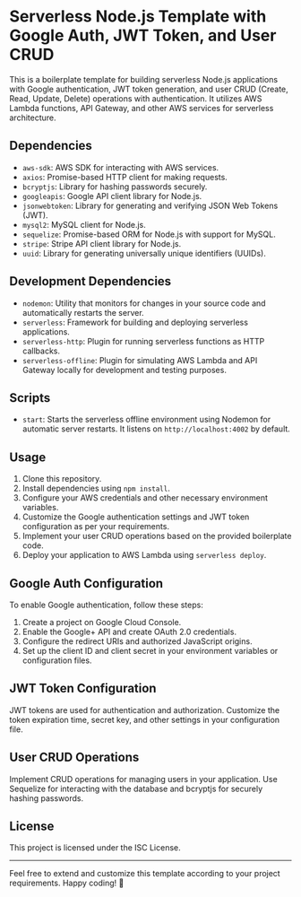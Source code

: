 # Serverless Node.js Template with Google Auth, JWT Token, and User CRUD

This is a boilerplate template for building serverless Node.js applications with Google authentication, JWT token generation, and user CRUD (Create, Read, Update, Delete) operations with authentication. It utilizes AWS Lambda functions, API Gateway, and other AWS services for serverless architecture.

## Dependencies

- `aws-sdk`: AWS SDK for interacting with AWS services.
- `axios`: Promise-based HTTP client for making requests.
- `bcryptjs`: Library for hashing passwords securely.
- `googleapis`: Google API client library for Node.js.
- `jsonwebtoken`: Library for generating and verifying JSON Web Tokens (JWT).
- `mysql2`: MySQL client for Node.js.
- `sequelize`: Promise-based ORM for Node.js with support for MySQL.
- `stripe`: Stripe API client library for Node.js.
- `uuid`: Library for generating universally unique identifiers (UUIDs).

## Development Dependencies

- `nodemon`: Utility that monitors for changes in your source code and automatically restarts the server.
- `serverless`: Framework for building and deploying serverless applications.
- `serverless-http`: Plugin for running serverless functions as HTTP callbacks.
- `serverless-offline`: Plugin for simulating AWS Lambda and API Gateway locally for development and testing purposes.

## Scripts

- `start`: Starts the serverless offline environment using Nodemon for automatic server restarts. It listens on `http://localhost:4002` by default.

## Usage

1. Clone this repository.
2. Install dependencies using `npm install`.
3. Configure your AWS credentials and other necessary environment variables.
4. Customize the Google authentication settings and JWT token configuration as per your requirements.
5. Implement your user CRUD operations based on the provided boilerplate code.
6. Deploy your application to AWS Lambda using `serverless deploy`.

## Google Auth Configuration

To enable Google authentication, follow these steps:

1. Create a project on Google Cloud Console.
2. Enable the Google+ API and create OAuth 2.0 credentials.
3. Configure the redirect URIs and authorized JavaScript origins.
4. Set up the client ID and client secret in your environment variables or configuration files.

## JWT Token Configuration

JWT tokens are used for authentication and authorization. Customize the token expiration time, secret key, and other settings in your configuration file.

## User CRUD Operations

Implement CRUD operations for managing users in your application. Use Sequelize for interacting with the database and bcryptjs for securely hashing passwords.

## License

This project is licensed under the ISC License.

---

Feel free to extend and customize this template according to your project requirements. Happy coding! 🚀
